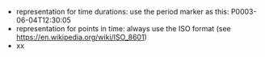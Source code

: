 - representation for time durations: use the period marker as this: P0003-06-04T12:30:05
- representation for points in time: always use the ISO format (see https://en.wikipedia.org/wiki/ISO_8601)
- xx